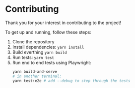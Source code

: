 # Contributing

Thank you for your interest in contributing to the project!

To get up and running, follow these steps:
1. Clone the repository
2. Install dependencies: `yarn install`
3. Build everthing `yarn build`
4. Run tests: `yarn test`
5. Run end to end tests using Playwright:
   ```bash
   yarn build-and-serve
   # in another terminal:
   yarn test:e2e # add --debug to step through the tests
   ```
